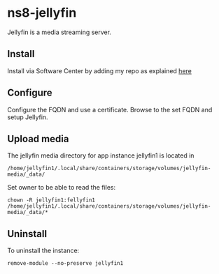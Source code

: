 # ns8-jellyfin

Jellyfin is a media streaming server.

## Install

Install via Software Center by adding my repo as explained [here](https://repo.mrmarkuz.com)

## Configure

Configure the FQDN and use a certificate. Browse to the set FQDN and setup Jellyfin.

## Upload media

The jellyfin media directory for app instance jellyfin1 is located in

    /home/jellyfin1/.local/share/containers/storage/volumes/jellyfin-media/_data/

Set owner to be able to read the files:

    chown -R jellyfin1:fellyfin1 /home/jellyfin1/.local/share/containers/storage/volumes/jellyfin-media/_data/*

## Uninstall

To uninstall the instance:

    remove-module --no-preserve jellyfin1

